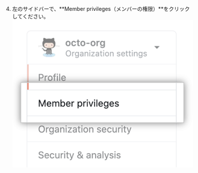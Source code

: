 4. 左のサイドバーで、**Member privileges（メンバーの権限）**をクリックしてください。 ![Org設定のメンバーの権限オプション](/assets/images/help/organizations/org-settings-member-privileges.png)
